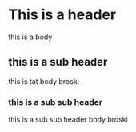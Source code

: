 # This is a header

this is a body

## this is a sub header

this is tat body broski

### this is a sub sub header

this is a sub sub header body broski

